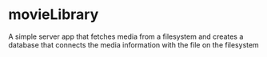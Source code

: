 movieLibrary
============

A simple server app that fetches media from a filesystem and creates a database that connects the media information with the file on the filesystem

